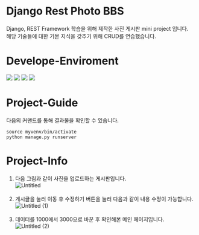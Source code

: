 # Django Rest Photo BBS
Django, REST Framework 학습을 위해 제작한 사진 게시판 mini project 입니다.<br>
해당 기술들에 대한 기본 지식을 갖추기 위해 CRUD를 연습했습니다.

# Develope-Enviroment
<a href="https://www.python.org/" onClick=""><img src="https://img.shields.io/badge/Python-3776AB?style=flat-square&logo=Python&logoColor=white"/></a>
<a href="https://nodejs.org/en" onClick=""><img src="https://img.shields.io/badge/Django-092E20?style=flat-square&logo=Django&logoColor=white"/></a>
<a href="https://ubuntu.com/" onClick=""><img src="https://img.shields.io/badge/Ubuntu-E95420?style=flat-square&logo=Ubuntu&logoColor=white"/></a>
<a href="https://code.visualstudio.com/" onClick=""><img src="https://img.shields.io/badge/VsCode-007ACC?style=flat-square&logo=Visual Studio Code&logoColor=white"/></a>

# Project-Guide
다음의 커맨드를 통해 결과물을 확인할 수 있습니다.
<pre>
<code>source myvenv/bin/activate
python manage.py runserver</code></pre>

# Project-Info
1. 다음 그림과 같이 사진을 업로드하는 게시판입니다.<br>
![Untitled](https://github.com/JenSeop/Django-Rest-Photo-BBS/assets/95238604/0505706c-c5ff-44ba-936a-e2a9aa41dfd3)<br><br>
2. 게시글을 눌러 이동 후 수정하기 버튼을 눌러 다음과 같이 내용 수정이 가능합니다.<br>
![Untitled (1)](https://github.com/JenSeop/Django-Rest-Photo-BBS/assets/95238604/d9e2c448-6803-4e3e-b311-e80a2f4b07ca)<br><br>
3. 데이터를 1000에서 3000으로 바꾼 후 확인해본 메인 페이지입니다.<br>
![Untitled (2)](https://github.com/JenSeop/Django-Rest-Photo-BBS/assets/95238604/df391be3-5b88-4911-b28b-48934e4a7567)
